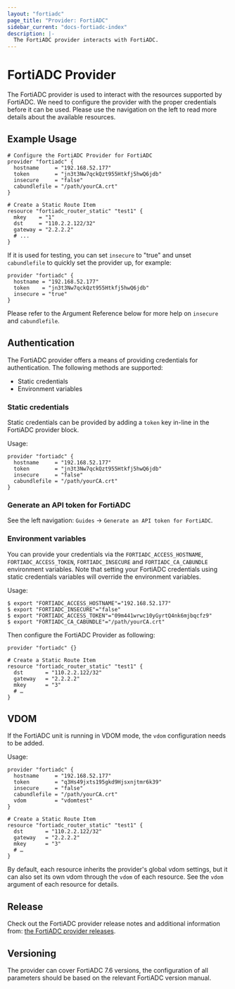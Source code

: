 ```yaml
---
layout: "fortiadc"
page_title: "Provider: FortiADC"
sidebar_current: "docs-fortiadc-index"
description: |-
  The FortiADC provider interacts with FortiADC.
---
```


# FortiADC Provider

The FortiADC provider is used to interact with the resources supported by FortiADC. We need to configure the provider with the proper credentials before it can be used. Please use the navigation on the left to read more details about the available resources.

## Example Usage

```hcl
# Configure the FortiADC Provider for FortiADC
provider "fortiadc" {
  hostname     = "192.168.52.177"
  token        = "jn3t3Nw7qckQzt955Htkfj5hwQ6jdb"
  insecure     = "false"
  cabundlefile = "/path/yourCA.crt"
}

# Create a Static Route Item
resource "fortiadc_router_static" "test1" {
  mkey    = "1"
  dst     = "110.2.2.122/32"
  gateway = "2.2.2.2"
  # ...
}
```

If it is used for testing, you can set `insecure` to "true" and unset `cabundlefile` to quickly set the provider up, for example:

```hcl
provider "fortiadc" {
  hostname = "192.168.52.177"
  token    = "jn3t3Nw7qckQzt955Htkfj5hwQ6jdb"
  insecure = "true"
}
```

Please refer to the Argument Reference below for more help on `insecure` and `cabundlefile`.

## Authentication

The FortiADC provider offers a means of providing credentials for authentication. The following methods are supported:

- Static credentials
- Environment variables

### Static credentials

Static credentials can be provided by adding a `token` key in-line in the FortiADC provider block.

Usage:

```hcl
provider "fortiadc" {
  hostname     = "192.168.52.177"
  token        = "jn3t3Nw7qckQzt955Htkfj5hwQ6jdb"
  insecure     = "false"
  cabundlefile = "/path/yourCA.crt"
}
```

### Generate an API token for FortiADC

See the left navigation: `Guides` -> `Generate an API token for FortiADC`.

### Environment variables

You can provide your credentials via the `FORTIADC_ACCESS_HOSTNAME`, `FORTIADC_ACCESS_TOKEN`, `FORTIADC_INSECURE` and `FORTIADC_CA_CABUNDLE` environment variables. Note that setting your FortiADC credentials using static credentials variables will override the environment variables.

Usage:

```shell
$ export "FORTIADC_ACCESS_HOSTNAME"="192.168.52.177"
$ export "FORTIADC_INSECURE"="false"
$ export "FORTIADC_ACCESS_TOKEN"="09m441wrwc10yGyrtQ4nk6mjbqcfz9"
$ export "FORTIADC_CA_CABUNDLE"="/path/yourCA.crt"
```

Then configure the FortiADC Provider as following:

```hcl
provider "fortiadc" {}

# Create a Static Route Item
resource "fortiadc_router_static" "test1" {
  dst       = "110.2.2.122/32"
  gateway   = "2.2.2.2"
  mkey      = "3"
  # …
}
```

## VDOM

If the FortiADC unit is running in VDOM mode, the `vdom` configuration needs to be added.

Usage:

```hcl
provider "fortiadc" {
  hostname     = "192.168.52.177"
  token        = "q3Hs49jxts195gkd9Hjsxnjtmr6k39"
  insecure     = "false"
  cabundlefile = "/path/yourCA.crt"
  vdom         = "vdomtest"
}

# Create a Static Route Item
resource "fortiadc_router_static" "test1" {
  dst       = "110.2.2.122/32"
  gateway   = "2.2.2.2"
  mkey      = "3"
  # …
}
```

By default, each resource inherits the provider's global vdom settings, but it can also set its own vdom through the `vdom` of each resource. See the `vdom` argument of each resource for details.



## Release
Check out the FortiADC provider release notes and additional information from: [the FortiADC provider releases](https://github.com/fortinetdev/terraform-provider-fortiadc/releases).

## Versioning

The provider can cover FortiADC 7.6 versions, the configuration of all parameters should be based on the relevant FortiADC version manual.
